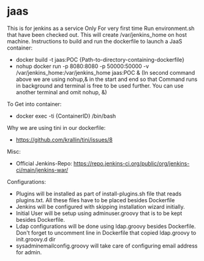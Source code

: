 # jaas
This is for jenkins as a service
Only For very first time Run environment.sh that have been checked out. This will create /var/jenkins_home on host machine.
Instructions to build and run the dockerfile to launch a JaaS container:
- docker build -t jaas:POC {Path-to-directory-containing-dockerfile}
- nohup docker run -p 8080:8080 -p 50000:50000 -v /var/jenkins_home:/var/jenkins_home jaas:POC &
(In second command above we are using nohup,& in the start and end so that Command runs in background and terminal is free to be used further. You can use another terminal and omit 
nohup, &) 

To Get into container:
- docker exec -ti {ContainerID} /bin/bash


Why we are using tini in our dockerfile:
- https://github.com/krallin/tini/issues/8

Misc:
- Official Jenkins-Repo: https://repo.jenkins-ci.org/public/org/jenkins-ci/main/jenkins-war/

Configurations:
- Plugins will be installed as part of install-plugins.sh file that reads plugins.txt. All these files have to be placed besides Dockerfile
- Jenkins will be configured with skipping installation wizard initially.
- Initial User will be setup using adminuser.groovy that is to be kept besides Dockerfile.
- Ldap configurations will be done using ldap.groovy besides Dockerfile. Don't forget to uncomment line in Dockerfile that copied ldap.groovy to init.groovy.d dir
- sysadminemailconfig.groovy will take care of configuring email address for admin.
